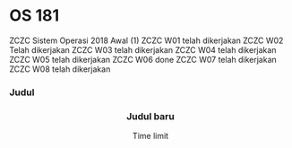 # OS 181
ZCZC Sistem Operasi 2018 Awal (1)
ZCZC W01 telah dikerjakan
ZCZC W02 Telah dikerjakan
ZCZC W03 telah dikerjakan
ZCZC W04 telah dikerjakan
ZCZC W05 telah dikerjakan
ZCZC W06 done
ZCZC W07 telah dikerjakan
ZCZC W08 telah dikerjakan

### Judul
<h3 align="center"> Judul baru</h3>

<p align="center" style="{color:red}"> Time limit</p>
